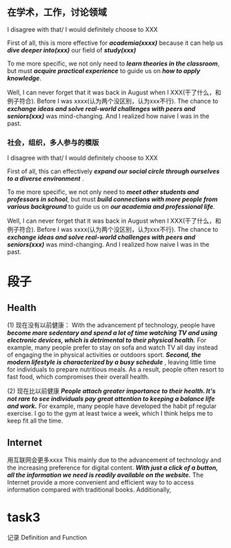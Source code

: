 ## 在学术，工作，讨论领域
I disagree with that/  I would definitely choose to XXX

First of all, this  is more effective for ***academia(xxxx)*** because it can help us ***dive deeper into(xxx)*** our field of ***study(xxx)***

To me more specific, we not only need to ***learn theories in the classroom***, but must ***acquire practical experience*** to guide us on ***how to apply knowledge***.

Well, I can never forget that it was back in August when I XXX(干了什么，和例子符合). Before I was xxxx(认为两个没区别，认为xxx不行). The chance to ***exchange ideas and solve real-world challenges with peers and seniors(xxx)*** was mind-changing. And I realized how naive I was in the past.

### 社会，组织，多人参与的模版
I disagree with that/  I would definitely choose to XXX

First of all, this can effectively ***expand our social circle through ourselves to a diverse environment*** .  

To me more specific, we not only need to ***meet other students and professors in school***, but must ***build connections  with more people from various background*** to guide us on ***our academia and professional life***.

Well, I can never forget that it was back in August when I XXX(干了什么，和例子符合). Before I was xxxx(认为两个没区别，认为xxx不行). The chance to ***exchange ideas and solve real-world challenges with peers and seniors(xxx)*** was mind-changing. And I realized how naive I was in the past.

# 段子

## Health
(1) 现在没有以前健康：
With the advancement pf technology, people have ***become more sedentary and spend a lot of time watching TV and using electronic devices, which is detrimental to their physical health.***  For example, many people prefer to stay on sofa and watch TV all day instead of engaging the in physical activities or outdoors sport. 
***Second, the modern lifestyle is characterized by a busy schedule*** , leaving little time for individuals to prepare nutritious meals. As a result, people often resort to fast food, which compromises their overall health.

(2) 现在比以前健康
***People attach greater importance to their health. It's not rare to see individuals pay great attention to keeping a balance life and work.*** For example, many people have developed the habit pf regular exercise. I go to the gym at least twice a week, which I think helps me to keep fit all the time.
## Internet
用互联网会更多xxxx
This mainly due to the advancement of technology and the increasing preference for digital content.  ***With just a click of a button, all the information we need is readily available on the website.*** The Internet provide a more convenient and efficient way to to access information compared with traditional books. 
Additionally,

# task3 
记录 Definition and Function